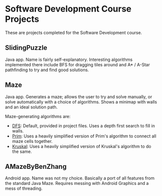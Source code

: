 # Software Development Course Projects
These are projects completed for the Software Development course.

## SlidingPuzzle
Java app. Name is fairly self-explanatory. Interesting algorithms implemented there include BFS for dragging tiles around and A* / A-Star pathfinding to try and find good solutions.

## Maze
Java app. Generates a maze; allows the user to try and solve manually, or solve automatically with a choice of algorithms. Shows a minimap with walls and an ideal solution path.

Maze-generating algorithms are:
- [DFS](https://en.wikipedia.org/wiki/Depth-first_search): Default, provided in project files. Uses a depth first search to fill in walls.
- [Prim](https://en.wikipedia.org/wiki/Prim%27s_algorithm): Uses a heavily simplified version of Prim's algorithm to connect all maze cells together.
- [Kruskal](https://en.wikipedia.org/wiki/Kruskal%27s_algorithm): Uses a heavily simplified version of Kruskal's algorithm to do the same.

## AMazeByBenZhang
Android app. Name was not my choice. Basically a port of all features from the standard Java Maze. Requires messing with Android Graphics and a mess of threading.
